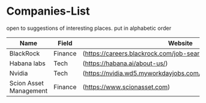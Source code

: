 # Companies-List

open to suggestions of interesting places.
put in alphabetic order


| Name           | Field                 | Website                       |
|---             |---                    |---                            |
|  BlackRock     | Finance               | (https://careers.blackrock.com/job-search-results/)|
|  Habana labs   | Tech                  | (https://habana.ai/about-us/) |
|  Nvidia        | Tech                  | (https://nvidia.wd5.myworkdayjobs.com/NVIDIAExternalCareerSite)|
|  Scion Asset Management| Finance       | (https://www.scionasset.com)|

